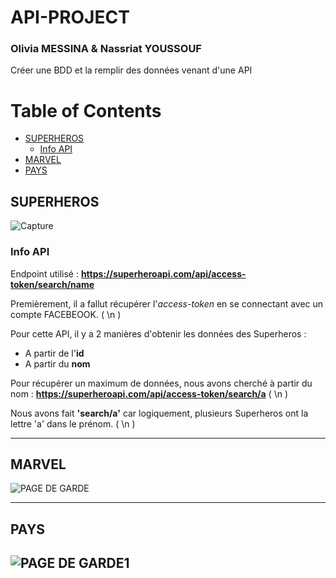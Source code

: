 # API-PROJECT
### Olivia MESSINA & Nassriat YOUSSOUF
 Créer une BDD et la remplir des données venant d'une API 

# Table of Contents
  * [SUPERHEROS](#SUPERHEROS)
     - [Info API](#Info-API)
  * [MARVEL](#MARVEL)
  * [PAYS](#PAYS)
  
  
  ## SUPERHEROS
  ![Capture](https://user-images.githubusercontent.com/74513460/103438065-0ff7bd00-4c2f-11eb-80ee-e2814fca8078.PNG)
  
  ### Info API
  Endpoint utilisé : **https://superheroapi.com/api/access-token/search/name**
  
  Premièrement, il a fallut récupérer l'_access-token_ en se connectant avec un compte FACEBEOOK. ( \n )
  
  Pour cette API, il y a 2 manières d'obtenir les données des Superheros :
  + A partir de l'**id**
  + A partir du **nom**
  
  Pour récupérer un maximum de données, nous avons cherché à partir du nom : **https://superheroapi.com/api/access-token/search/a** ( \n )
  
  Nous avons fait **'search/a'** car logiquement, plusieurs Superheros ont la lettre 'a' dans le prénom. ( \n )
  
  ---
  
   ## MARVEL
  ![PAGE DE GARDE](https://user-images.githubusercontent.com/74513460/103438125-b6dc5900-4c2f-11eb-90c2-972255a1aaa5.PNG)


  ---
  
   ## PAYS
  ![PAGE DE GARDE1](https://user-images.githubusercontent.com/74513460/103438112-acba5a80-4c2f-11eb-9f9d-d9cbecfdab6f.PNG)
  ---
